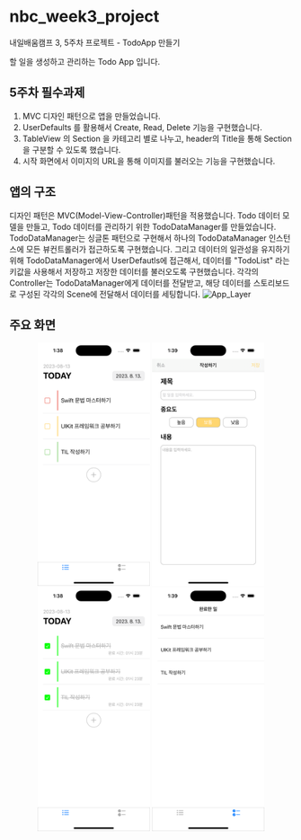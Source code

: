 # nbc_week3_project
내일배움캠프 3, 5주차 프로젝트 - TodoApp 만들기

할 일을 생성하고 관리하는 Todo App 입니다.

## 5주차 필수과제

1. MVC 디자인 패턴으로 앱을 만들었습니다.
2. UserDefaults 를 활용해서 Create, Read, Delete 기능을 구현했습니다.
3. TableView 의 Section 을 카테고리 별로 나누고, header의 Title을 통해 Section을 구분할 수 있도록 했습니다.
4. 시작 화면에서 이미지의 URL을 통해 이미지를 불러오는 기능을 구현했습니다.





## 앱의 구조
디자인 패턴은 MVC(Model-View-Controller)패턴을 적용했습니다.
Todo 데이터 모델을 만들고, Todo 데이터를 관리하기 위한 TodoDataManager를 만들었습니다. TodoDataManager는 싱글톤 패턴으로 구현해서 하나의 TodoDataManager 인스턴스에 모든 뷰컨트롤러가 접근하도록 구현했습니다.
그리고 데이터의 일관성을 유지하기 위해 TodoDataManager에서 UserDefautls에 접근해서, 데이터를 "TodoList" 라는 키값을 사용해서 저장하고 저장한 데이터를 불러오도록 구현했습니다.
각각의 Controller는 TodoDataManager에게 데이터를 전달받고, 해당 데이터를 스토리보드로 구성된 각각의 Scene에 전달해서 데이터를 세팅합니다.
![App_Layer](https://github.com/playhong16/nbc_week3_project/assets/119715960/4f472ef4-0207-4c1f-a263-65c59460ea9e)


## 주요 화면
<div markdown="1">
	<p align="center">
		<img width="200" alt="1" src="image/조회_1.png" />
		<img width="200" alt="2" src="image/생성_1.png" />
		<img width="200" alt="3" src="image/완료처리_1.png" />
		<img width="200" alt="4" src="image/완료조회_1.png" />
	</p>
</div>
